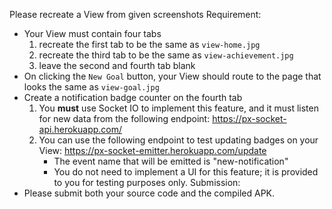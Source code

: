 Please recreate a View from given screenshots
Requirement:

- Your View must contain four tabs
  1. recreate the first tab to be the same as `view-home.jpg`
  2. recreate the third tab to be the same as `view-achievement.jpg`
  3. leave the second and fourth tab blank
- On clicking the `New Goal` button, your View should route to the page that looks the same as `view-goal.jpg`
- Create a notification badge counter on the fourth tab
  1. You **must** use Socket IO to implement this feature, and it must listen for new data from the following endpoint: https://px-socket-api.herokuapp.com/
  2. You can use the following endpoint to test updating badges on your View: https://px-socket-emitter.herokuapp.com/update
     - The event name that will be emitted is "new-notification"
     - You do not need to implement a UI for this feature; it is provided to you for testing purposes only.
       Submission:
- Please submit both your source code and the compiled APK.
